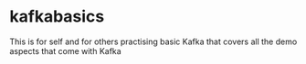 # kafkabasics
This is for self and for others practising basic Kafka that covers all the demo aspects that come with Kafka
